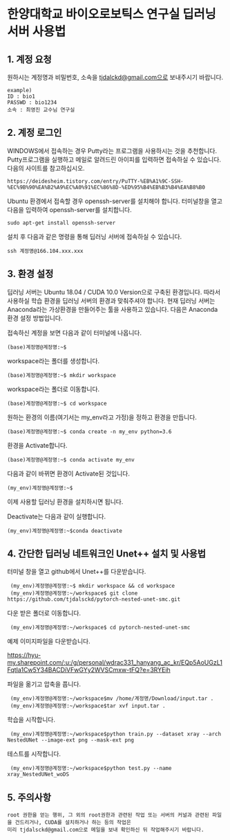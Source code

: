 # 한양대학교 바이오로보틱스 연구실 딥러닝 서버 사용법
## 1. 계정 요청
   원하시는 계정명과 비밀번호, 소속을 tjdalckd@gmail.com으로 보내주시기 바랍니다.
   
    example) 
    ID : bio1
    PASSWD : bio1234
    소속 : 최영진 교수님 연구실
## 2. 계정 로그인
   WINDOWS에서 접속하는 경우 Putty라는 프로그램을 사용하시는 것을 추천합니다.
   Putty프로그램을 실행하고 메일로 알려드린 아이피를 입력하면 접속하실 수 있습니다.
   다음의 사이트를 참고하십시오.
   
    https://deidesheim.tistory.com/entry/PuTTY-%EB%A1%9C-SSH-%EC%9B%90%EA%B2%A9%EC%A0%91%EC%86%8D-%ED%95%B4%EB%B3%B4%EA%B8%B0
   Ubuntu 환경에서 접속할 경우 openssh-server를 설치해야 합니다.
   터미널창을 열고 다음을 입력하여 openssh-server를 설치합니다.
   
    sudo apt-get install openssh-server
   
   설치 후 다음과 같은 명령을 통해 딥러닝 서버에 접속하실 수 있습니다.
   
    ssh 계정명@166.104.xxx.xxx 
    
    
## 3. 환경 설정
   딥러닝 서버는 Ubuntu 18.04 / CUDA 10.0 Version으로 구축된 환경입니다. 따라서 사용하실 학습 환경을 딥러닝 서버의 환경과 맞춰주셔야 합니다.
   현재 딥러닝 서버는 Anaconda라는 가상환경을 만들어주는 툴을 사용하고 있습니다. 다음은 Anaconda 환경 설정 방법입니다.
   
   
   접속하신 계정을 보면 다음과 같이 터미널에 나옵니다.
    
    (base)계정명@계정명:~$
   workspace라는 폴더를 생성합니다.
   
    (base)계정명@계정명:~$ mkdir workspace
    
   workspace라는 폴더로 이동합니다.
   
    (base)계정명@계정명:~$ cd workspace
   
   원하는 환경의 이름(여기서는 my_env라고 가정)을 정하고 환경을 만듭니다.
   
    (base)계정명@계정명:~$ conda create -n my_env python=3.6
    
   환경을 Activate합니다.
   
    (base)계정명@계정명:~$ conda activate my_env
    
   다음과 같이 바뀌면 환경이 Activate된 것입니다.
      
    (my_env)계정명@계정명:~$ 
   
   이제 사용할 딥러닝 환경을 설치하시면 됩니다.
    
   Deactivate는 다음과 같이 실행합니다.
   
    (my_env)계정명@계정명:~$conda deactivate
   
     
## 4. 간단한 딥러닝 네트워크인 Unet++ 설치 및 사용법
   터미널 창을 열고 github에서 Unet++를 다운받습니다.
   
     (my_env)계정명@계정명:~$ mkdir workspace && cd workspace
     (my_env)계정명@계정명:~/workspace$ git clone https://github.com/tjdalsckd/pytorch-nested-unet-smc.git
     
   다운 받은 폴더로 이동합니다.
    
     (my_env)계정명@계정명:~/workspace$ cd pytorch-nested-unet-smc
    
   예제 이미지파일을 다운받습니다.
    
   https://hyu-my.sharepoint.com/:u:/g/personal/wdrac331_hanyang_ac_kr/EQp5AoUGzL1FqtIa1Cw5Y34BACDiVFwGYy2WVSCmxw-tFQ?e=3RYEih
    
   파일을 옮기고 압축을 풉니다.
   
     (my_env)계정명@계정명:~/workspace$mv /home/계정명/Download/input.tar .
     (my_env)계정명@계정명:~/workspace$tar xvf input.tar .
    
   학습을 시작합니다.
   
     (my_env)계정명@계정명:~/workspace$python train.py --dataset xray --arch NestedUNet --image-ext png --mask-ext png
   
   테스트를 시작합니다.
   
     (my_env)계정명@계정명:~/workspace$python test.py --name xray_NestedUNet_woDS
     
     
     

## 5. 주의사항
    root 권한을 얻는 행위, 그 외의 root권한과 관련된 작업 또는 서버의 커널과 관련된 파일을 건드리거나, CUDA를 설치하거나 하는 등의 작업은
    미리 tjdalsckd@gmail.com으로 메일을 보내 확인하신 뒤 작업해주시기 바랍니다.
    
